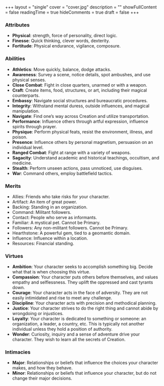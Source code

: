 +++
layout = "single"
cover = "cover.jpg"
description = ""
showFullContent = false
readingTime = true
hideComments = true
draft = false
+++

### Attributes

- **Physical**: strength, force of personality, direct logic.
- **Finesse**: Quick thinking, clever words, dexterity.
- **Fortitude**: Physical endurance, vigilance, composure.

### Abilities

- **Athletics**: Move quickly, balance, dodge attacks.
- **Awareness**: Survey a scene, notice details, spot ambushes, and use physical senses.
- **Close Combat**: Fight in close quarters, unarmed or with a weapon.
- **Craft**: Create items, food, structures, or art, including their magical counterparts.
- **Embassy**: Navigate social structures and bureaucratic procedures.
- **Integrity**: Withstand mental duress, outside influences, and magical manipulation.
- **Navigate**: Find one’s way across Creation and utilize transportation.
- **Performance**: Influence others through artful expression, influence spirits through prayer.
- **Physique**: Perform physical feats, resist the environment, illness, and poison.
- **Presence**: Influence others by personal magnetism, persuasion on an individual level.
- **Ranged Combat**: Fight at range with a variety of weapons.
- **Sagacity**: Understand academic and historical teachings, occultism, and medicine.
- **Stealth**: Perform unseen actions, pass unnoticed, use disguises.
- **War**: Command others, employ battlefield tactics.

### Merits

- Allies: Friends who take risks for your character.
- Artifact: An item of great power.
- Backing: Standing in an organization.
- Command: Militant followers.
- Contact: People who serve as informants.
- Familiar: A mystical pet. Cannot be Primary.
- Followers: Any non-militant followers. Cannot be Primary.
- Hearthstone: A powerful gem, tied to a geomantic domain.
- Influence: Influence within a location.
- Resources: Financial standing.

### Virtues

- **Ambition**: Your character seeks to accomplish something big. Decide what that is when choosing this virtue.
- **Compassion**: Your character puts others before themselves, and values empathy and selflessness. They uplift the oppressed and cast tyrants down.
- **Courage**: Your character acts in the face of adversity. They are not easily intimidated and rise to meet any challenge.
- **Discipline**: Your character acts with precision and methodical planning.
- **Justice**: Your character strives to do the right thing and cannot abide by wrongdoing or injustices.
- **Loyalty**: Your character is dedicated to something or someone: an organization, a leader, a country, etc. This is typically not another individual unless they hold a position of authority.
- **Wonder**: Curiosity, inquiry and a sense of adventure drive your character. They wish to learn all the secrets of Creation.

### Intimacies

- **Major**: Relationships or beliefs that influence the choices your character makes, and how they behave.
- **Minor**: Relationships or beliefs that influence your character, but do not change their major decisions.

